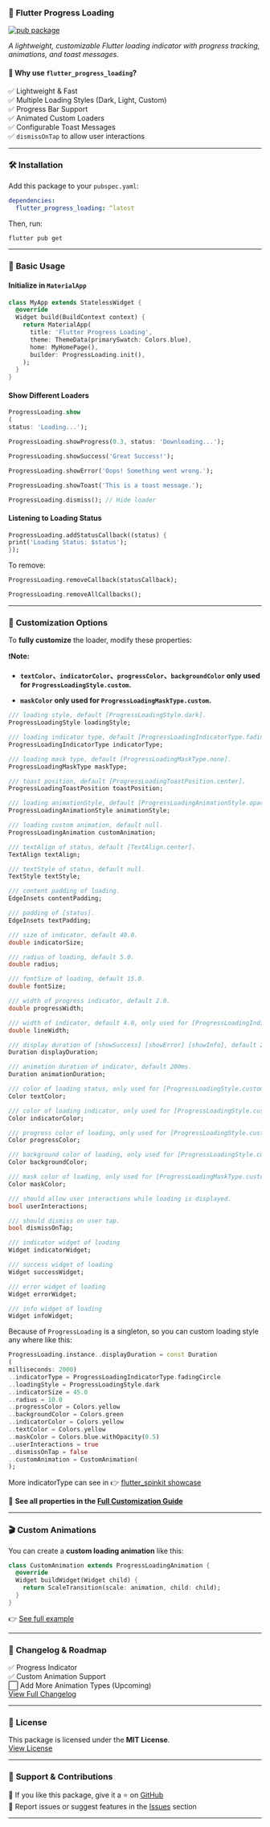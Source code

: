 ### 🚀 **Flutter Progress Loading**

[![pub package](https://img.shields.io/pub/v/flutter_progress_loading?style=flat)](https://pub.dev/packages/flutter_progress_loading)

*A lightweight, customizable Flutter loading indicator with progress tracking, animations, and toast
messages.*

#### 🌟 **Why use `flutter_progress_loading`?**

✅ Lightweight & Fast  
✅ Multiple Loading Styles (Dark, Light, Custom)  
✅ Progress Bar Support  
✅ Animated Custom Loaders  
✅ Configurable Toast Messages  
✅ `dismissOnTap` to allow user interactions

---

### 🛠 **Installation**

Add this package to your `pubspec.yaml`:
```yaml
dependencies:
  flutter_progress_loading: ^latest
```

Then, run:

```sh
flutter pub get
```

---

### 📌 **Basic Usage**

#### **Initialize in `MaterialApp`**
```dart
class MyApp extends StatelessWidget {
  @override
  Widget build(BuildContext context) {
    return MaterialApp(
      title: 'Flutter Progress Loading',
      theme: ThemeData(primarySwatch: Colors.blue),
      home: MyHomePage(),
      builder: ProgressLoading.init(),
    );
  }
}
```

#### **Show Different Loaders**
```dart
ProgressLoading.show
(
status: 'Loading...');

ProgressLoading.showProgress(0.3, status: 'Downloading...');

ProgressLoading.showSuccess('Great Success!');

ProgressLoading.showError('Oops! Something went wrong.');

ProgressLoading.showToast('This is a toast message.');

ProgressLoading.dismiss(); // Hide loader
```

#### **Listening to Loading Status**
```dart
ProgressLoading.addStatusCallback((status) {
print('Loading Status: $status');
});
```

To remove:
```dart
ProgressLoading.removeCallback(statusCallback);

ProgressLoading.removeAllCallbacks();
```

---

### 🎨 **Customization Options**

To **fully customize** the loader, modify these properties:

❗️**Note:**

- **`textColor`、`indicatorColor`、`progressColor`、`backgroundColor` only used
  for `ProgressLoadingStyle.custom`.**

- **`maskColor` only used for `ProgressLoadingMaskType.custom`.**

```dart
/// loading style, default [ProgressLoadingStyle.dark].
ProgressLoadingStyle loadingStyle;

/// loading indicator type, default [ProgressLoadingIndicatorType.fadingCircle].
ProgressLoadingIndicatorType indicatorType;

/// loading mask type, default [ProgressLoadingMaskType.none].
ProgressLoadingMaskType maskType;

/// toast position, default [ProgressLoadingToastPosition.center].
ProgressLoadingToastPosition toastPosition;

/// loading animationStyle, default [ProgressLoadingAnimationStyle.opacity].
ProgressLoadingAnimationStyle animationStyle;

/// loading custom animation, default null.
ProgressLoadingAnimation customAnimation;

/// textAlign of status, default [TextAlign.center].
TextAlign textAlign;

/// textStyle of status, default null.
TextStyle textStyle;

/// content padding of loading.
EdgeInsets contentPadding;

/// padding of [status].
EdgeInsets textPadding;

/// size of indicator, default 40.0.
double indicatorSize;

/// radius of loading, default 5.0.
double radius;

/// fontSize of loading, default 15.0.
double fontSize;

/// width of progress indicator, default 2.0.
double progressWidth;

/// width of indicator, default 4.0, only used for [ProgressLoadingIndicatorType.ring, ProgressLoadingIndicatorType.dualRing].
double lineWidth;

/// display duration of [showSuccess] [showError] [showInfo], default 2000ms.
Duration displayDuration;

/// animation duration of indicator, default 200ms.
Duration animationDuration;

/// color of loading status, only used for [ProgressLoadingStyle.custom].
Color textColor;

/// color of loading indicator, only used for [ProgressLoadingStyle.custom].
Color indicatorColor;

/// progress color of loading, only used for [ProgressLoadingStyle.custom].
Color progressColor;

/// background color of loading, only used for [ProgressLoadingStyle.custom].
Color backgroundColor;

/// mask color of loading, only used for [ProgressLoadingMaskType.custom].
Color maskColor;

/// should allow user interactions while loading is displayed.
bool userInteractions;

/// should dismiss on user tap.
bool dismissOnTap;

/// indicator widget of loading
Widget indicatorWidget;

/// success widget of loading
Widget successWidget;

/// error widget of loading
Widget errorWidget;

/// info widget of loading
Widget infoWidget;
```

Because of `ProgressLoading` is a singleton, so you can custom loading style any where like this:

```dart
ProgressLoading.instance..displayDuration = const Duration
(
milliseconds: 2000)
..indicatorType = ProgressLoadingIndicatorType.fadingCircle
..loadingStyle = ProgressLoadingStyle.dark
..indicatorSize = 45.0
..radius = 10.0
..progressColor = Colors.yellow
..backgroundColor = Colors.green
..indicatorColor = Colors.yellow
..textColor = Colors.yellow
..maskColor = Colors.blue.withOpacity(0.5)
..userInteractions = true
..dismissOnTap = false
..customAnimation = CustomAnimation(
);
```

More indicatorType can see in
👉 [flutter_spinkit showcase](https://github.com/jogboms/flutter_spinkit#-showcase)

🔹 **See all properties in the [Full Customization Guide](#)**

---

### 🎬 **Custom Animations**

You can create a **custom loading animation** like this:

```dart
class CustomAnimation extends ProgressLoadingAnimation {
  @override
  Widget buildWidget(Widget child) {
    return ScaleTransition(scale: animation, child: child);
  }
}
```

👉 [See full example](https://github.com/KevalPatel4894/flutter_progress_loading/blob/main/example/lib/custom_animation.dart)

---

### 📝 **Changelog & Roadmap**

✅ Progress Indicator  
✅ Custom Animation Support  
⬜ Add More Animation Types (Upcoming)  
[View Full Changelog](./CHANGELOG.md)

---

### 💜 **License**

This package is licensed under the **MIT License**.  
[View License](./LICENSE)

---

### 📢 **Support & Contributions**

💙 If you like this package, give it a ⭐ on [GitHub](#)  
📢 Report issues or suggest features in the [Issues](#) section

---

